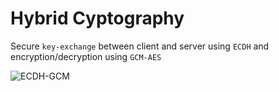 # Hybrid Cyptography

Secure `key-exchange` between client and server using `ECDH` and encryption/decryption using `GCM-AES`

![ECDH-GCM](hybrid-ecdh-gcm.svg)